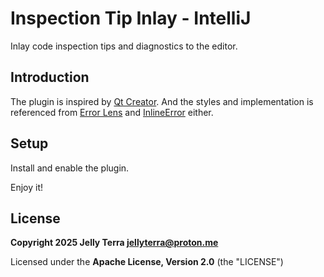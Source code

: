 # Inspection Tip Inlay - IntelliJ

Inlay code inspection tips and diagnostics to the editor.

## Introduction

The plugin is inspired by [Qt Creator](https://doc.qt.io/qtcreator/).
And the styles and implementation is referenced
from [Error Lens](https://github.com/usernamehw/vscode-error-lens/)
and [InlineError](https://github.com/despinoza1/InlineError/)
either.

## Setup

Install and enable the plugin.

Enjoy it!

## License

**Copyright 2025 Jelly Terra <jellyterra@proton.me>**

Licensed under the **Apache License, Version 2.0** (the "LICENSE")
